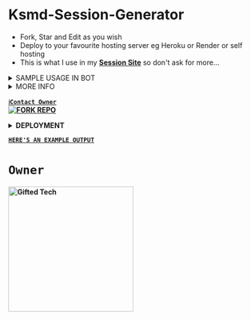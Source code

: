 # Ksmd-Session-Generator
- Fork, Star and Edit as you wish
- Deploy to your favourite hosting server eg Heroku or Render or self hosting
- This is what I use in my **[Session Site](https://pairing.giftedtech.web.id)** so don't ask for more...

<details>
<summary>SAMPLE USAGE IN BOT</summary>
   
```js
// 1. IN YOUR LIB OR SOMEWHERE YOU LIKE:
const fs = require('fs'),
      path = require('path'), 
      axios = require('axios'),
      sessionDir = path.join(__dirname, 'session'),
      credsPath = path.join(sessionDir, 'creds.json'),
      createDirIfNotExist = dir => !fs.existsSync(dir) && fs.mkdirSync(dir, { recursive: true });

createDirIfNotExist(sessionDir);

const SESSIONS_BASE_URL = 'https://creds.giftedtech.web.id'; // Your Backened Url Here
const SESSIONS_API_KEY = ''; // Must Match one of your Backened ApiKeys

async function loadSession() {
  try {
    if (!config.SESSION_ID) {
      console.log('No SESSION_ID Provided - Using QR Code Authentication');
      return true;
    }

    const credsId = config.SESSION_ID;

    if (!credsId.startsWith('Gifted~')) {
      console.log('Invalid SESSION_ID: It must start with "Gifted~"');
      return false;
    }

    const sessionDir = path.join(__dirname, '../session');
    if (!fs.existsSync(sessionDir)) {
      fs.mkdirSync(sessionDir, { recursive: true });
    }

    const response = await axios.get(`${SESSIONS_BASE_URL}/api/downloadCreds.php/${credsId}`, {
      headers: {
        'x-api-key': SESSIONS_API_KEY
      }
    });

    if (!response.data.credsData) {
      throw new Error('No sessionData Received from Server');
    }

    const credsPath = path.join(sessionDir, 'creds.json');
    fs.writeFileSync(credsPath, JSON.stringify(response.data.credsData), 'utf8');
    console.log('Session Loaded ✅');
    return response.data.credsData;
  } catch (error) {
    console.error('Error loading session:', error.response?.data || error.message);
    return null;
  }
}

module.exports = { loadSession }


// 2. IN YOUR BOT START FILE(INDEX.JS/CLIENT.JS):
const { loadSession } = require("./lib");
// Other things....
async function ConnectGiftedToWA() {
  await loadSession();
console.log('⏱️ Conneting Gifted Md ⏱️')
const { state, saveCreds } = await useMultiFileAuthState(__dirname + '/session/')
var { version, isLatest } = await fetchLatestBaileysVersion()

const Gifted = GiftedConnect({
        logger: P({ level: 'silent' }),
        printQRInTerminal: !config.SESSION_ID, // Continue your functions......


```

</details>

<details>
<summary>MORE INFO</summary>
   
<strong>NB:<strong/> This repo also generates session ID for all bots using gifted-baileys/whiskeysockets/baileys but with ***mongodb*** storage.
[![-----------------------------------------------------](https://raw.githubusercontent.com/andreasbm/readme/master/assets/lines/colored.png)](#table-of-contents)
<br/>WEB - PAIR CODE FOR BOTS WITH GIFTED-BAILEYS
[![-----------------------------------------------------](https://raw.githubusercontent.com/andreasbm/readme/master/assets/lines/colored.png)](#table-of-contents)
<p align="center">
   <a href="https://github.com/mauricegift">
    <img src="https://files.catbox.moe/52699c.jpg" width="500">
     
</a>
 <p align="center"><img src="https://profile-counter.glitch.me/{mauricegift}/count.svg" alt="Gifted:: Visitor's Count" /></p>

</details>



[`ℹ️Contact Owner`](https://api.giftedtech.my.id/contact)
 <br>
<a href='https://github.com/mauricegift/gifted-pair-code/fork' target="_blank">
    <img alt='FORK REPO' src='https://img.shields.io/badge/-FORK REPO-black?style=for-the-badge&logo=github&logoColor=white'/>
</a>



<details>
<summary>DEPLOYMENT</summary>
 
<a href='https://dashboard.heroku.com/new?template=https://github.com/mauricegiftgifted-pair-code' target="_blank"><img alt='HEROKU DEPLOY' src='https://img.shields.io/badge/-HEROKU DEPLOY-black?style=for-the-badge&logo=heroku&logoColor=white'/>
 <br>
<a href='https://dashboard.render.com' target="_blank">
    <img alt='DEPLOY TO RENDER' src='https://img.shields.io/badge/-DEPLOY TO RENDER-black?style=for-the-badge&logo=render&logoColor=white'/>
</a>
 <br>
<a href='https://app.koyeb.com' target="_blank">
    <img alt='DEPLOY TO KOYEB' src='https://img.shields.io/badge/-DEPLOY TO KOYEB-black?style=for-the-badge&logo=koyeb&logoColor=white'/>
</a>

</details>

[`HERE'S AN EXAMPLE OUTPUT`](https://pairing.giftedtech.web.id)
# `Owner`

 <a href="https://github.com/mauricegift"><img src="https://github.com/mauricegift.png" width="250" height="250" alt="Gifted Tech"/></a>

   
